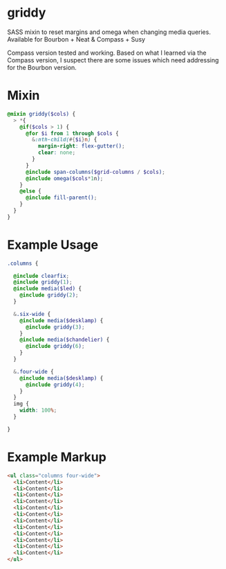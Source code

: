 griddy
======

SASS mixin to reset margins and omega when changing media queries.
Available for Bourbon + Neat & Compass + Susy

Compass version tested and working. Based on what I learned via the Compass version, I suspect there are some issues which need addressing for the Bourbon version.

Mixin
======

```scss
@mixin griddy($cols) {
  > *{
    @if($cols > 1) {
      @for $i from 1 through $cols {
        &:nth-child(#{$i}n) {
          margin-right: flex-gutter();
          clear: none;
        }
      }
      @include span-columns($grid-columns / $cols);
      @include omega($cols*1n);
    }
    @else {
      @include fill-parent();
    }
  }
}
```

Example Usage
======

```scss
.columns {

  @include clearfix;
  @include griddy(1);
  @include media($led) {
    @include griddy(2);
  }

  &.six-wide {
    @include media($desklamp) {
      @include griddy(3);
    }
    @include media($chandelier) {
      @include griddy(6);
    }
  }

  &.four-wide {
    @include media($desklamp) {
      @include griddy(4);
    }
  }
  img {
    width: 100%;
  }

}
```

Example Markup
======

```html
<ul class="columns four-wide">
  <li>Content</li>
  <li>Content</li>
  <li>Content</li>
  <li>Content</li>
  <li>Content</li>
  <li>Content</li>
  <li>Content</li>
  <li>Content</li>
  <li>Content</li>
  <li>Content</li>
  <li>Content</li>
  <li>Content</li>
</ul>
````
